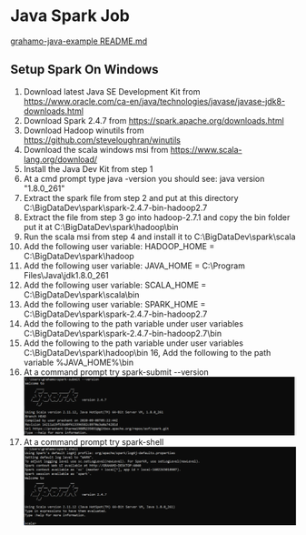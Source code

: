 # Java Spark Job
[grahamo-java-example README.md](../README.md)
## Setup Spark On Windows
1. Download latest Java SE Development Kit from https://www.oracle.com/ca-en/java/technologies/javase/javase-jdk8-downloads.html
2. Download Spark 2.4.7 from https://spark.apache.org/downloads.html
3. Download Hadoop winutils from https://github.com/steveloughran/winutils
4. Download the scala windows msi from https://www.scala-lang.org/download/
5. Install the Java Dev Kit from step 1
6. At a cmd prompt type java -version you should see: java version "1.8.0_261"
7. Extract the spark file from step 2 and put at this directory C:\BigDataDev\spark\spark-2.4.7-bin-hadoop2.7
8. Extract the file from step 3 go into hadoop-2.7.1 and copy the bin folder put it at C:\BigDataDev\spark\hadoop\bin
9. Run the scala msi from step 4 and install it to C:\BigDataDev\spark\scala
10. Add the following user variable: HADOOP_HOME = C:\BigDataDev\spark\hadoop
11. Add the following user variable: JAVA_HOME = C:\Program Files\Java\jdk1.8.0_261
12. Add the following user variable: SCALA_HOME = C:\BigDataDev\spark\scala\bin
13. Add the following user variable: SPARK_HOME = C:\BigDataDev\spark\spark-2.4.7-bin-hadoop2.7
14. Add the following to the path variable under user variables C:\BigDataDev\spark\spark-2.4.7-bin-hadoop2.7\bin
15. Add the following to the path variable under user variables C:\BigDataDev\spark\hadoop\bin
16, Add the following to the path variable %JAVA_HOME%\bin
17. At a command prompt try spark-submit --version
![spark-version](spark-version.PNG)
18. At a command prompt try spark-shell
![spark-shell](spark-shell.PNG)